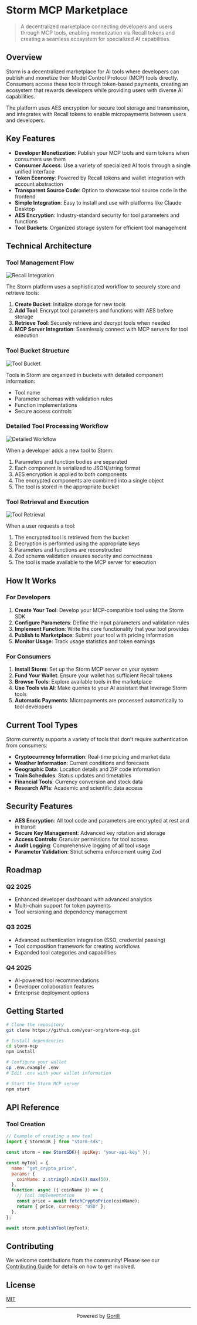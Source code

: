 # Storm MCP Marketplace

> A decentralized marketplace connecting developers and users through MCP tools, enabling monetization via Recall tokens and creating a seamless ecosystem for specialized AI capabilities.

## Overview

Storm is a decentralized marketplace for AI tools where developers can publish and monetize their Model Control Protocol (MCP) tools directly. Consumers access these tools through token-based payments, creating an ecosystem that rewards developers while providing users with diverse AI capabilities.

The platform uses AES encryption for secure tool storage and transmission, and integrates with Recall tokens to enable micropayments between users and developers.

## Key Features

- **Developer Monetization**: Publish your MCP tools and earn tokens when consumers use them
- **Consumer Access**: Use a variety of specialized AI tools through a single unified interface
- **Token Economy**: Powered by Recall tokens and wallet integration with account abstraction
- **Transparent Source Code**: Option to showcase tool source code in the frontend
- **Simple Integration**: Easy to install and use with platforms like Claude Desktop
- **AES Encryption**: Industry-standard security for tool parameters and functions
- **Tool Buckets**: Organized storage system for efficient tool management

## Technical Architecture

### Tool Management Flow

![Recall Integration](/assets/Overview.png)

The Storm platform uses a sophisticated workflow to securely store and retrieve tools:

1. **Create Bucket**: Initialize storage for new tools
2. **Add Tool**: Encrypt tool parameters and functions with AES before storage
3. **Retrieve Tool**: Securely retrieve and decrypt tools when needed
4. **MCP Server Integration**: Seamlessly connect with MCP servers for tool execution

### Tool Bucket Structure

![Tool Bucket](/assets/Tool%20bucket.png)

Tools in Storm are organized in buckets with detailed component information:

- Tool name
- Parameter schemas with validation rules
- Function implementations
- Secure access controls

### Detailed Tool Processing Workflow

![Detailed Workflow](</assets/Detailed%20workflow%20(pt.1).png>)

When a developer adds a new tool to Storm:

1. Parameters and function bodies are separated
2. Each component is serialized to JSON/string format
3. AES encryption is applied to both components
4. The encrypted components are combined into a single object
5. The tool is stored in the appropriate bucket

### Tool Retrieval and Execution

![Tool Retrieval](</assets/Detailed%20workflow%20(pt.2).png>)

When a user requests a tool:

1. The encrypted tool is retrieved from the bucket
2. Decryption is performed using the appropriate keys
3. Parameters and functions are reconstructed
4. Zod schema validation ensures security and correctness
5. The tool is made available to the MCP server for execution

## How It Works

### For Developers

1. **Create Your Tool**: Develop your MCP-compatible tool using the Storm SDK
2. **Configure Parameters**: Define the input parameters and validation rules
3. **Implement Function**: Write the core functionality that your tool provides
4. **Publish to Marketplace**: Submit your tool with pricing information
5. **Monitor Usage**: Track usage statistics and token earnings

### For Consumers

1. **Install Storm**: Set up the Storm MCP server on your system
2. **Fund Your Wallet**: Ensure your wallet has sufficient Recall tokens
3. **Browse Tools**: Explore available tools in the marketplace
4. **Use Tools via AI**: Make queries to your AI assistant that leverage Storm tools
5. **Automatic Payments**: Micropayments are processed automatically to tool developers

## Current Tool Types

Storm currently supports a variety of tools that don't require authentication from consumers:

- **Cryptocurrency Information**: Real-time pricing and market data
- **Weather Information**: Current conditions and forecasts
- **Geographic Data**: Location details and ZIP code information
- **Train Schedules**: Status updates and timetables
- **Financial Tools**: Currency conversion and stock data
- **Research APIs**: Academic and scientific data access

## Security Features

- **AES Encryption**: All tool code and parameters are encrypted at rest and in transit
- **Secure Key Management**: Advanced key rotation and storage
- **Access Controls**: Granular permissions for tool access
- **Audit Logging**: Comprehensive logging of all tool usage
- **Parameter Validation**: Strict schema enforcement using Zod

## Roadmap

### Q2 2025

- Enhanced developer dashboard with advanced analytics
- Multi-chain support for token payments
- Tool versioning and dependency management

### Q3 2025

- Advanced authentication integration (SSO, credential passing)
- Tool composition framework for creating workflows
- Expanded tool categories and capabilities

### Q4 2025

- AI-powered tool recommendations
- Developer collaboration features
- Enterprise deployment options

## Getting Started

```bash
# Clone the repository
git clone https://github.com/your-org/storm-mcp.git

# Install dependencies
cd storm-mcp
npm install

# Configure your wallet
cp .env.example .env
# Edit .env with your wallet information

# Start the Storm MCP server
npm start
```

## API Reference

### Tool Creation

```javascript
// Example of creating a new tool
import { StormSDK } from "storm-sdk";

const storm = new StormSDK({ apiKey: "your-api-key" });

const myTool = {
  name: "get_crypto_price",
  params: {
    coinName: z.string().min(1).max(50),
  },
  function: async ({ coinName }) => {
    // Tool implementation
    const price = await fetchCryptoPrice(coinName);
    return { price, currency: "USD" };
  },
};

await storm.publishTool(myTool);
```

## Contributing

We welcome contributions from the community! Please see our [Contributing Guide](./CONTRIBUTING.md) for details on how to get involved.

## License

[MIT](./LICENSE)

---

<div align="center">
  <p>Powered by <a href="https://gorilli.ai">Gorilli</a></p>
</div>
